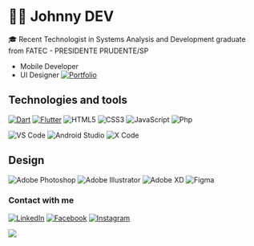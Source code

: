 # :man_technologist: Johnny DEV

🎓 Recent Technologist in Systems Analysis and Development graduate from FATEC - PRESIDENTE PRUDENTE/SP
- Mobile Developer
- UI Designer [![Portfolio](https://img.shields.io/badge/-Portfolio-black)](https://www.behance.net/gallery/103577747/Prototipos)



## Technologies and tools
[![Dart](https://img.shields.io/badge/-Dart-0d91a3?style=flat&&logo=dart)](https://dart.dev/)
[![Flutter](https://img.shields.io/badge/-Flutter-5dcede?style=flat&&logo=flutter)](https://flutter.dev/)
![HTML5](https://img.shields.io/badge/-HTML5-%23E44D27?style=flat&logo=html5&logoColor=ffffff)
![CSS3](https://img.shields.io/badge/-CSS3-%231572B6?style=flat&logo=css3)
![JavaScript](https://img.shields.io/badge/-JavaScript-yellow?style=flat&logo=javascript&logoColor=ffffff)
![Php](https://img.shields.io/badge/-PHP-blue?style=flat&logo=php&logoColor=ffffff)
 
![VS Code](http://img.shields.io/badge/-VS%20Code-007ACC?style=flat&logo=visual-studio-code)
![Android Studio](http://img.shields.io/badge/-Android%20Studio-green?style=flat&logo=android-studio&logoColor=ffffff)
![X Code](http://img.shields.io/badge/-X%20Code-grey?style=flat&logo=xcode&logoColor=ffffff)

## Design
![Adobe Photoshop](http://img.shields.io/badge/-Abode%20Photoshop-26C9FF?style=flat&logo=adobe-photoshop&logoColor=ffffff)
![Adobe Illustrator](http://img.shields.io/badge/-Abode%20Illustrator-FC8F30?style=flat&logo=adobe-illustrator&logoColor=ffffff)
![Adobe XD](http://img.shields.io/badge/-Abode%20XD-fe61f6?style=flat&logo=adobe-XD&logoColor=ffffff)
![Figma](http://img.shields.io/badge/-Figma-30333c?style=flat&logo=figma&logoColor=ffffff)


### Contact with me
 
[![LinkedIn](https://img.shields.io/badge/-LinkedIn-blue?style=flat-square&logo=Linkedin&logoColor=white)](https://www.linkedin.com/in/johnnyfreire/)
[![Facebook](https://img.shields.io/badge/Facebook-%231877F2.svg?&style=flat-square&logo=facebook&logoColor=white)](https://www.facebook.com/JohnnyGrunger)
[![Instagram](https://img.shields.io/badge/Instagram-%23E4405F.svg?&style=flat-square&logo=instagram&logoColor=white)](https://www.instagram.com/johnsfreire/)

<a href="https://github.com/JohnnyFreire97/JohnnyFreire97">
  <img align="center" src="https://github-readme-stats.anuraghazra1.vercel.app/api/top-langs/?username=JohnnyFreire97&layout=compact&theme=material-palenight" />
</a>
